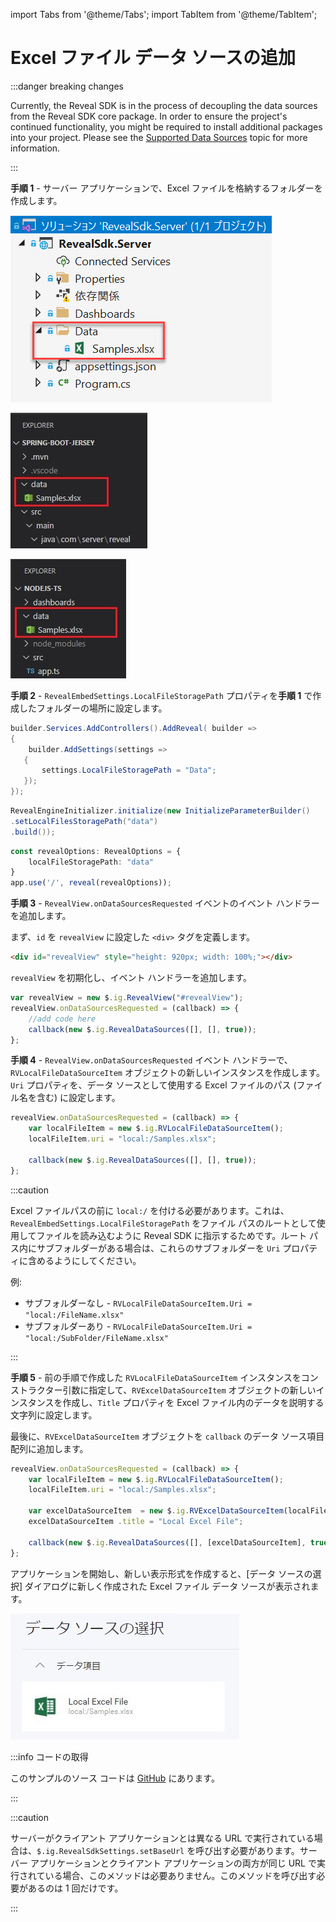 import Tabs from '@theme/Tabs';
import TabItem from '@theme/TabItem';

# Excel ファイル データ ソースの追加

:::danger breaking changes

Currently, the Reveal SDK is in the process of decoupling the data sources from the Reveal SDK core package. In order to ensure the project's continued functionality, you might be required to install additional packages into your project. Please see the [Supported Data Sources](web/datasources.md#supported-data-sources) topic for more information.

:::

**手順 1** - サーバー アプリケーションで、Excel ファイルを格納するフォルダーを作成します。

<Tabs groupId="code" queryString>
  <TabItem value="aspnet" label="ASP.NET" default>

![](images/excel-file-folder.jpg)

  </TabItem>

  <TabItem value="java" label="Java">

![](images/excel-file-folder-java.jpg)

  </TabItem>

  <TabItem value="node" label="Node.js">    

![](images/excel-file-folder-node.jpg)

  </TabItem>
</Tabs>

**手順 2** - `RevealEmbedSettings.LocalFileStoragePath` プロパティを**手順 1** で作成したフォルダーの場所に設定します。

<Tabs groupId="code" queryString>
  <TabItem value="aspnet" label="ASP.NET" default>

```cs
builder.Services.AddControllers().AddReveal( builder =>
{
    builder.AddSettings(settings =>
   {
       settings.LocalFileStoragePath = "Data";
   });
});
```

  </TabItem>

  <TabItem value="java" label="Java">

```java
RevealEngineInitializer.initialize(new InitializeParameterBuilder()
.setLocalFilesStoragePath("data")
.build());
```

  </TabItem>

  <TabItem value="node" label="Node.js">    

```ts
const revealOptions: RevealOptions = {
    localFileStoragePath: "data"
}
app.use('/', reveal(revealOptions));
```

  </TabItem>
</Tabs>

**手順 3** - `RevealView.onDataSourcesRequested` イベントのイベント ハンドラーを追加します。

まず、`id` を `revealView` に設定した `<div>` タグを定義します。

```html
<div id="revealView" style="height: 920px; width: 100%;"></div>
```

`revealView` を初期化し、イベント ハンドラーを追加します。

```js
var revealView = new $.ig.RevealView("#revealView");
revealView.onDataSourcesRequested = (callback) => {
    //add code here
    callback(new $.ig.RevealDataSources([], [], true));
};
```

**手順 4** - `RevealView.onDataSourcesRequested` イベント ハンドラーで、`RVLocalFileDataSourceItem` オブジェクトの新しいインスタンスを作成します。`Uri` プロパティを、データ ソースとして使用する Excel ファイルのパス (ファイル名を含む) に設定します。

```js
revealView.onDataSourcesRequested = (callback) => {
    var localFileItem = new $.ig.RVLocalFileDataSourceItem();
    localFileItem.uri = "local:/Samples.xlsx";

    callback(new $.ig.RevealDataSources([], [], true));
};
```

:::caution

Excel ファイルパスの前に `local:/` を付ける必要があります。これは、`RevealEmbedSettings.LocalFileStoragePath` をファイル パスのルートとして使用してファイルを読み込むように Reveal SDK に指示するためです。ルート パス内にサブフォルダーがある場合は、これらのサブフォルダーを `Uri` プロパティに含めるようにしてください。

例:
* サブフォルダーなし - `RVLocalFileDataSourceItem.Uri = "local:/FileName.xlsx"`
* サブフォルダーあり - `RVLocalFileDataSourceItem.Uri = "local:/SubFolder/FileName.xlsx"`

:::

**手順 5** - 前の手順で作成した `RVLocalFileDataSourceItem` インスタンスをコンストラクター引数に指定して、`RVExcelDataSourceItem` オブジェクトの新しいインスタンスを作成し、`Title` プロパティを Excel ファイル内のデータを説明する文字列に設定します。

最後に、`RVExcelDataSourceItem` オブジェクトを `callback` のデータ ソース項目配列に追加します。

```js
revealView.onDataSourcesRequested = (callback) => {
    var localFileItem = new $.ig.RVLocalFileDataSourceItem();
    localFileItem.uri = "local:/Samples.xlsx";

    var excelDataSourceItem  = new $.ig.RVExcelDataSourceItem(localFileItem);
    excelDataSourceItem .title = "Local Excel File";

    callback(new $.ig.RevealDataSources([], [excelDataSourceItem], true));
};
```

アプリケーションを開始し、新しい表示形式を作成すると、[データ ソースの選択] ダイアログに新しく作成された Excel ファイル データ ソースが表示されます。

![](images/excel-file-data-source.jpg)

:::info コードの取得

このサンプルのソース コードは [GitHub](https://github.com/RevealBi/sdk-samples-javascript/tree/main/DataSources/ExcelFile) にあります。

:::

:::caution

サーバーがクライアント アプリケーションとは異なる URL で実行されている場合は、`$.ig.RevealSdkSettings.setBaseUrl` を呼び出す必要があります。サーバー アプリケーションとクライアント アプリケーションの両方が同じ URL で実行されている場合、このメソッドは必要ありません。このメソッドを呼び出す必要があるのは 1 回だけです。

:::
